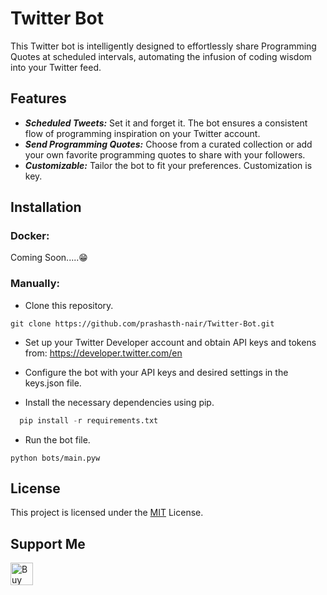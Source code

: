 
# Twitter Bot

This Twitter bot is intelligently designed to effortlessly share Programming Quotes at scheduled intervals, automating the infusion of coding wisdom into your Twitter feed.


## Features

- ***Scheduled Tweets:*** Set it and forget it. The bot ensures a consistent flow of programming inspiration on your Twitter account.
- ***Send Programming Quotes:*** Choose from a curated collection or add your own favorite programming quotes to share with your followers.
- ***Customizable:*** Tailor the bot to fit your preferences. Customization is key.


## Installation
### Docker:
Coming Soon.....😁
### Manually:
- Clone this repository.
```
git clone https://github.com/prashasth-nair/Twitter-Bot.git
```
- Set up your Twitter Developer account and obtain API keys and tokens from: https://developer.twitter.com/en

- Configure the bot with your API keys and desired settings in the keys.json file.

- Install the necessary dependencies using pip.
```python
  pip install -r requirements.txt
```

- Run the bot file.
```
python bots/main.pyw
```
    
## License

This project is licensed under the [MIT](https://choosealicense.com/licenses/mit/) License.




## Support Me
<a href='https://ko-fi.com/V7V3FPF47' target='_blank'><img height='36' style='border:0px;height:36px;' src='https://storage.ko-fi.com/cdn/kofi2.png?v=3' border='0' alt='Buy Me a Coffee at ko-fi.com' /></a>
